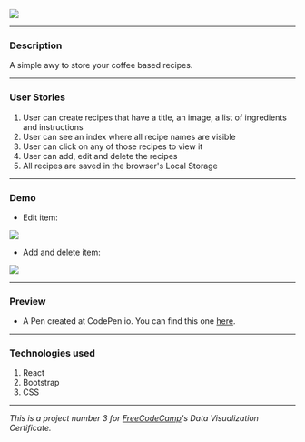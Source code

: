 ![](http://i.imgur.com/LBE6Y9d.jpg)

- - - 

### Description

A simple awy to store your coffee based recipes.

- - -

### User Stories

1. User can create recipes that have a title, an image, a list of ingredients and instructions
2. User can see an index where all recipe names are visible
3. User can click on any of those recipes to view it
4. User can add, edit and delete the recipes
5. All recipes are saved in the browser's Local Storage

- - -

### Demo

- Edit item:

![](http://i.imgur.com/2SwguYG.gifv)

- Add and delete item: 

![](http://i.imgur.com/AcCa08t.gifv)

- - -

### Preview

- A Pen created at CodePen.io. You can find this one [here](http://codepen.io/feuerbird29/full/RVomLb/).

- - -

### Technologies used

1. React
2. Bootstrap
3. CSS

- - -

*This is a project number 3 for [FreeCodeCamp](https://github.com/freeCodeCamp/freeCodeCamp)'s Data Visualization Certificate.*


